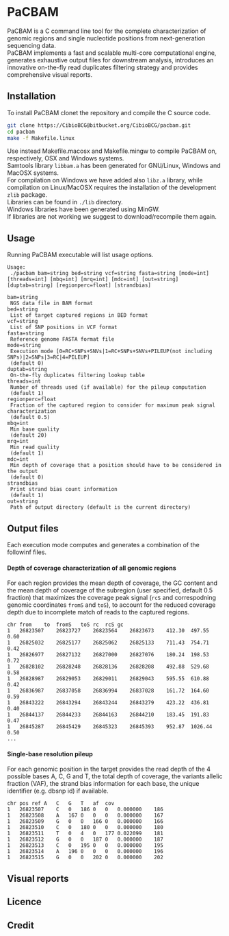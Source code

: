 # PaCBAM

PaCBAM is a C command line tool for the complete characterization of genomic regions and single nucleotide positions from next-generation sequencing data.  
PaCBAM implements a fast and scalable multi-core computational engine, generates exhaustive output files for downstream analysis, introduces an innovative on-the-fly read duplicates filtering strategy and provides comprehensive visual reports. 

## Installation

To install PaCBAM clonet the repository and compile the C source code.

```bash
git clone https://CibioBCG@bitbucket.org/CibioBCG/pacbam.git  
cd pacbam
make -f Makefile.linux
```

Use instead Makefile.macosx and Makefile.mingw to compile PaCBAM on, respectively, OSX and Windows systems.  
Samtools library `libbam.a` has been generated for GNU/Linux, Windows and MacOSX systems.  
For compilation on Windows we have added also `libz.a` library, while compilation on Linux/MacOSX requires the installation of the development `zlib` package.  
Libraries can be found in `./lib` directory.  
Windows libraries have been generated using MinGW.  
If libraries are not working we suggest to download/recompile them again.

## Usage

Running PaCBAM executable will list usage options. 

```
Usage: 
 ./pacbam bam=string bed=string vcf=string fasta=string [mode=int] [threads=int] [mbq=int] [mrq=int] [mdc=int] [out=string] [duptab=string] [regionperc=float] [strandbias]

bam=string 
 NGS data file in BAM format 
bed=string 
 List of target captured regions in BED format 
vcf=string 
 List of SNP positions in VCF format 
fasta=string 
 Reference genome FASTA format file 
mode=string 
 Execution mode [0=RC+SNPs+SNVs|1=RC+SNPs+SNVs+PILEUP(not including SNPs)|2=SNPs|3=RC|4=PILEUP]
 (default 0)
duptab=string 
 On-the-fly duplicates filtering lookup table
threads=int 
 Number of threads used (if available) for the pileup computation
 (default 1)
regionperc=float 
 Fraction of the captured region to consider for maximum peak signal characterization
 (default 0.5)
mbq=int 
 Min base quality
 (default 20)
mrq=int 
 Min read quality
 (default 1)
mdc=int 
 Min depth of coverage that a position should have to be considered in the output
 (default 0)
strandbias 
 Print strand bias count information
 (default 1)
out=string 
 Path of output directory (default is the current directory)
```

## Output files

Each execution mode computes and generates a combination of the followinf files.

#### Depth of coverage characterization of all genomic regions
For each region provides the mean depth of coverage, the GC content and the mean depth of coverage of the subregion (user specified, default 0.5 fraction) that maximizes the coverage peak signal (`rcS` and correspodning genomic coordinates `fromS` and `toS`), to account for the reduced coverage depth due to incomplete match of reads to the captured regions.

```
chr	from	to	fromS	toS	rc	rcS	gc
1	26823507	26823727	26823564	26823673	412.30	497.55	0.60
1	26825032	26825177	26825062	26825133	711.43	754.71	0.42
1	26826977	26827132	26827000	26827076	180.24	198.53	0.72
1	26828102	26828248	26828136	26828208	492.88	529.68	0.58
1	26828987	26829053	26829011	26829043	595.55	610.88	0.42
1	26836987	26837058	26836994	26837028	161.72	164.60	0.59
1	26843222	26843294	26843244	26843279	423.22	436.81	0.40
1	26844137	26844233	26844163	26844210	183.45	191.83	0.47
1	26845287	26845429	26845323	26845393	952.87	1026.44	0.50
...
```

#### Single-base resolution pileup

For each genomic position in the target provides the read depth of the 4 possible bases A, C, G and T, the total depth of coverage, the variants allelic fraction (VAF), the strand bias information for each base, the unique identifier (e.g. dbsnp id) if available.

```
chr	pos	ref	A	C	G	T	af	cov
1	26823507	C	0	186	0	0	0.000000	186
1	26823508	A	167	0	0	0	0.000000	167
1	26823509	G	0	0	166	0	0.000000	166
1	26823510	C	0	180	0	0	0.000000	180
1	26823511	T	0	4	0	177	0.022099	181
1	26823512	G	0	0	187	0	0.000000	187
1	26823513	C	0	195	0	0	0.000000	195
1	26823514	A	196	0	0	0	0.000000	196
1	26823515	G	0	0	202	0	0.000000	202
```

## Visual reports

## Licence

## Credit
